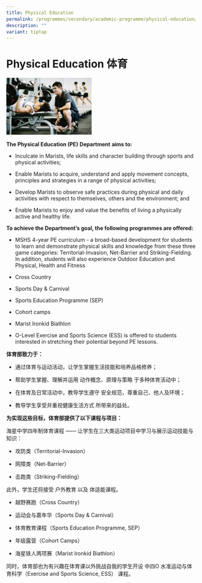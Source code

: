 ```yaml
---
title: Physical Education
permalink: /programmes/secondary/academic-programme/physical-education/
description: ""
variant: tiptap
---
```

<h1>Physical Education <strong>体育</strong></h1>
<div class="isomer-image-wrapper">
<img style="width:45%" height="auto" width="100%" src="/images/Academic%20Programme/Secondary/pe_v1.png">
</div>
<p><strong>The Physical Education (PE)</strong>&nbsp;<strong>Department</strong>&nbsp;<strong>aims to:</strong>
</p>
<ul>
<li>
<p>Inculcate in Marists, life skills and character building through sports
and physical activities;&nbsp;</p>
</li>
<li>
<p>Enable Marists to acquire, understand and apply movement concepts, principles
and strategies in a range of physical activities;</p>
</li>
<li>
<p>Develop Marists to observe safe practices during physical and daily activities
with respect to themselves, others and the environment; and</p>
</li>
<li>
<p>Enable Marists to enjoy and value the benefits of living a physically
active and healthy life.</p>
</li>
</ul>
<p><strong>To achieve the Department’s goal, the following programmes are offered:</strong>
</p>
<ul>
<li>
<p>MSHS 4-year PE curriculum - a broad-based development for students to
learn and demonstrate physical skills and knowledge from these three game
categories: Territorial-Invasion, Net-Barrier and Striking-Fielding. In
addition, students will also experience Outdoor Education and Physical,
Health and Fitness</p>
</li>
<li>
<p>Cross Country</p>
</li>
<li>
<p>Sports Day &amp; Carnival</p>
</li>
<li>
<p>Sports Education Programme (SEP)</p>
</li>
<li>
<p>Cohort camps</p>
</li>
<li>
<p>Marist Ironkid Biathlon</p>
</li>
<li>
<p>O-Level Exercise and Sports Science (ESS) is offered to students interested
in stretching their potential beyond PE lessons.</p>
<p></p>
</li>
</ul>
<p><strong>体育部致力于：</strong>
</p>
<ul>
<li>
<p>通过体育与运动活动，让学生掌握生活技能和培养品格修养；</p>
</li>
<li>
<p>帮助学生掌握、理解并运用 动作概念、原理与策略 于多种体育活动中；</p>
</li>
<li>
<p>在体育及日常活动中，教导学生遵守 安全规范，尊重自己、他人及环境；</p>
</li>
<li>
<p>教导学生享受并重视健康生活方式 所带来的益处。
<br>
</p>
</li>
</ul>
<p><strong>为实现这些目标，体育部提供了以下课程与项目：</strong>
</p>
<p>海星中学四年制体育课程 —— 让学生在三大类运动项目中学习与展示运动技能与知识：</p>
<ul>
<li>
<p>攻防类（Territorial-Invasion）</p>
</li>
<li>
<p>网障类（Net-Barrier）</p>
</li>
<li>
<p>击跑类（Striking-Fielding）</p>
<p></p>
</li>
</ul>
<p>此外，学生还将接受 户外教育 以及 体适能课程。</p>
<ul>
<li>
<p>越野赛跑（Cross Country）</p>
</li>
<li>
<p>运动会与嘉年华（Sports Day &amp; Carnival）</p>
</li>
<li>
<p>体育教育课程（Sports Education Programme, SEP）</p>
</li>
<li>
<p>年级露营（Cohort Camps）</p>
</li>
<li>
<p>海星铁人两项赛（Marist Ironkid Biathlon）</p>
</li>
</ul>
<p>同时，体育部也为有兴趣在体育课以外挑战自我的学生开设 中四O 水准运动与体育科学（Exercise and Sports Science,
ESS） 课程。</p>
<p>
<br>
</p>
<p></p>